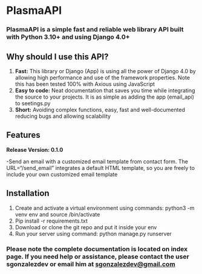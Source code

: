 # PlasmaAPI

### PlasmaAPI is a simple fast and reliable web library API built with Python 3.10+ and using Django 4.0+ 

## Why should I use this API? 

1. **Fast:** This library or Django (App) is using all the power of Django 4.0 by allowing high performance and use of the framework properties. Note this has been tested 100% with Axious using JavaScript   
2. **Easy to code:** Neat documentation that saves you time while integrating the source to your projects. It is as simple as adding the app (email_api) to seetings.py 
3. **Short:** Avoiding complex functions, easy, fast and well-documented reducing bugs and allowing scalability 

## Features 

**Release Version: 0.1.0**

-Send an email with a customized email template from contact form.  The URL=“/send_email”
integrates a default HTML template, so you are freely to include your own customized email template  
  

## Installation

 1. Create and activate a virtual environment using commands: python3 -m venv env and source /bin/activate 
 2. Pip install -r requirements.txt 
 3. Download or clone the git repo and put it inside your env 
 4. Run your server using command: python manage.py runserver 

### Please note the complete documentation is located on index page. If you need help or assistance, please contact the user sgonzalezdev or email him at sgonzalezdev@gmail.com 

